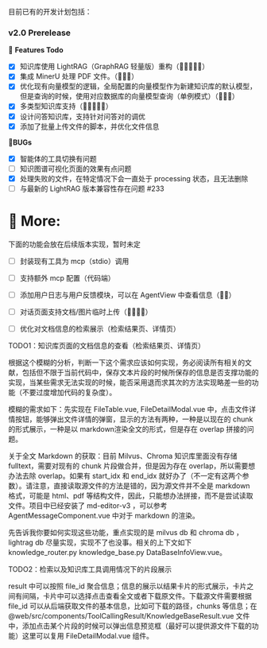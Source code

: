 目前已有的开发计划包括：


### v2.0 Prerelease

💭 **Features Todo**
- [x] 知识库使用 LightRAG（GraphRAG 轻量版）重构（🌟🌟🌟🌟🌟）
- [x] 集成 MinerU 处理 PDF 文件。（🌟🌟🌟）
- [x] 优化现有向量模型的逻辑，全局配置的向量模型作为新建知识库的默认模型，但是查询的时候，使用对应数据库的向量模型查询（单例模式）（🌟🌟🌟）
- [x] 多类型知识库支持（🌟🌟🌟🌟🌟）
- [x] 设计问答知识库，支持针对问答对的调优
- [x] 添加了批量上传文件的脚本，并优化文件信息

🐛**BUGs**
- [x] 智能体的工具切换有问题
- [ ] 知识图谱可视化页面的效果有点问题
- [x] 处理失败的文件，在特定情况下会一直处于 processing 状态，且无法删除
- [ ] 与最新的 LightRAG 版本兼容性存在问题 #233

# 💯 More:

下面的功能会放在后续版本实现，暂时未定

- [ ] 封装现有工具为 mcp（stdio）调用
- [ ] 支持额外 mcp 配置（代码端）
- [ ] 添加用户日志与用户反馈模块，可以在 AgentView 中查看信息（🌟🌟）
- [ ] 对话页面支持文档/图片临时上传（🌟🌟🌟🌟）
- [ ] 优化对文档信息的检索展示（检索结果页、详情页）


TODO1：知识库页面的文档信息的查看（检索结果页、详情页）

根据这个模糊的分析，判断一下这个需求应该如何实现，务必阅读所有相关的文献，包括但不限于当前代码中，保存文本片段的时候所保存的信息是否支撑功能的实现，当某些需求无法实现的时候，能否采用退而求其次的方法实现略差一些的功能（不要过度增加代码的复杂度）。

模糊的需求如下：先实现在 FileTable.vue, FileDetailModal.vue 中，点击文件详情按钮，能够弹出文件详情的弹窗，显示的方法有两种，一种是以现在的 chunk 的形式展示，一种是以 markdown渲染全文的形式，但是存在 overlap 拼接的问题。

关于全文 Markdown 的获取：目前 Milvus、Chroma 知识库里面没有存储 fulltext，需要对现有的 chunk 片段做合并，但是因为存在 overlap，所以需要想办法去除 overlap。如果有 start_idx 和 end_idx 就好办了（不一定有这两个参数）。请注意，直接读取源文件的方法是错的，因为源文件并不全是 markdown 格式，可能是 html、pdf 等结构文件，因此，只能想办法拼接，而不是尝试读取文件。项目中已经安装了 md-editor-v3 ，可以参考 AgentMessageComponent.vue 中对于 markdown 的渲染。

先告诉我你要如何实现这些功能，重点实现的是 milvus db 和 chroma db ，lightrag db 尽量实现，实现不了也没事。相关的上下文如下 knowledge_router.py knowledge_base.py DataBaseInfoView.vue。

TODO2：检索以及知识库工具调用情况下的片段展示

result 中可以按照 file_id 聚合信息；信息的展示以结果卡片的形式展示，卡片之间有间隔，卡片中可以选择点击查看全文或者下载原文件。下载源文件需要根据 file_id 可以从后端获取文件的基本信息，比如可下载的路径，chunks 等信息；在 @web/src/components/ToolCallingResult/KnowledgeBaseResult.vue 文件中，添加点击某个片段的时候可以弹出信息预览框（最好可以提供源文件下载的功能）这里可以复用 FileDetailModal.vue 组件。